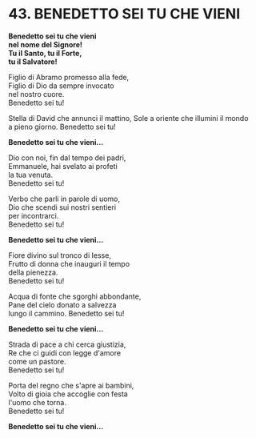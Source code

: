 # 43. BENEDETTO SEI TU CHE VIENI
**Benedetto sei tu che vieni   
nel nome del Signore!   
Tu il Santo, tu il Forte,   
tu il Salvatore!**

Figlio di Abramo promesso alla fede,   
Figlio di Dio da sempre invocato   
nel nostro cuore.   
Benedetto sei tu!

Stella di David che annunci il mattino,
Sole a oriente che illumini il mondo   
a pieno giorno.
Benedetto sei tu!

**Benedetto sei tu che vieni...**

Dio con noi, fin dal tempo dei padri,   
Emmanuele, hai svelato ai profeti   
la tua venuta.   
Benedetto sei tu!

Verbo che parli in parole di uomo,   
Dio che scendi sui nostri sentieri   
per incontrarci.   
Benedetto sei tu!

**Benedetto sei tu che vieni...**

Fiore divino sul tronco di Iesse,   
Frutto di donna che inauguri il tempo   
della pienezza.   
Benedetto sei tu!

Acqua di fonte che sgorghi abbondante,   
Pane del cielo donato a salvezza   
lungo il cammino.
Benedetto sei tu!

**Benedetto sei tu che vieni...**

Strada di pace a chi cerca giustizia,   
Re che ci guidi con legge d'amore   
come un pastore.   
Benedetto sei tu!

Porta del regno che s'apre ai bambini,   
Volto di gioia che accoglie con festa   
l'uomo che torna.   
Benedetto sei tu!

**Benedetto sei tu che vieni...**